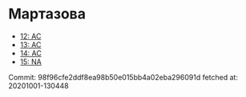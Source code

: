 # Мартазова
- [12: AC](12.md)
- [13: AC](13.md)
- [14: AC](14.md)
- [15: NA](15.md)

Commit: 98f96cfe2ddf8ea98b50e015bb4a02eba296091d
 fetched at: 20201001-130448

